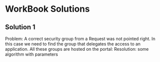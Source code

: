 # WorkBook Solutions

## Solution 1
Problem: A correct security group from a Request was not pointed right. In this case we need to find the group that delegates the access to an application. All these groups are hosted on the portal: 
Resolution: some algorithm with parameters